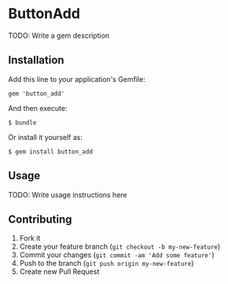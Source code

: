 # ButtonAdd

TODO: Write a gem description

## Installation

Add this line to your application's Gemfile:

    gem 'button_add'

And then execute:

    $ bundle

Or install it yourself as:

    $ gem install button_add

## Usage

TODO: Write usage instructions here

## Contributing

1. Fork it
2. Create your feature branch (`git checkout -b my-new-feature`)
3. Commit your changes (`git commit -am 'Add some feature'`)
4. Push to the branch (`git push origin my-new-feature`)
5. Create new Pull Request

